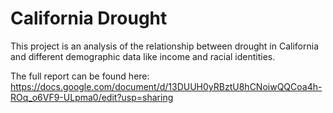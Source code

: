 # California Drought
This project is an analysis of the relationship between drought in California and different demographic data like income and racial identities. 

The full report can be found here: https://docs.google.com/document/d/13DUUH0yRBztU8hCNoiwQQCoa4h-ROq_o6VF9-ULpma0/edit?usp=sharing 

